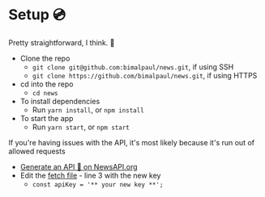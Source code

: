 # Setup 💿
Pretty straightforward, I think. 🎳

* Clone the repo 
   * `git clone git@github.com:bimalpaul/news.git`, if using SSH
   * `git clone https://github.com/bimalpaul/news.git`, if using HTTPS
* cd into the repo 
   * `cd news`
* To install dependencies
   * Run `yarn install`, or `npm install`
* To start the app
   * Run `yarn start`, or `npm start`   

If you're having issues with the API, it's most likely because it's run out of allowed requests
* [Generate an API 🔑 on NewsAPI.org](https://newsapi.org/register)
* Edit the [fetch file](../src/getNews.js#L3) - line 3 with the new key
   * `const apiKey = '** your new key **';`

   



